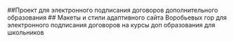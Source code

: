 ##Проект для электронного подписания договоров дополнительного образования ##
Макеты и стили адаптивного сайта Воробьевых гор для электронного подписания договоров на курсы доп образования для школьников
